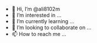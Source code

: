 - 👋 Hi, I’m @ali8102m
- 👀 I’m interested in ...
- 🌱 I’m currently learning ...
- 💞️ I’m looking to collaborate on ...
- 📫 How to reach me ...

<!---
ali8102m/ali8102m is a ✨ special ✨ repository because its `README.md` (this file) appears on your GitHub profile.
You can click the Preview link to take a look at your changes.
--->
